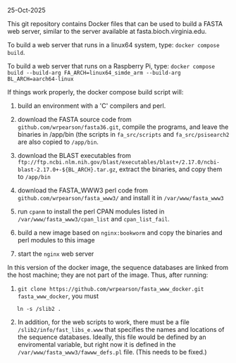 25-Oct-2025

This git repository contains Docker files that can be used to build a
FASTA web server, similar to the server available at
fasta.bioch.virginia.edu.

To build a web server that runs in a linux64 system, type:
`docker compose build`.

To build a web server that runs on a Raspberry Pi, type:
`docker compose build --build-arg FA_ARCH=linux64_simde_arm --build-arg BL_ARCH=aarch64-linux`

If things work properly, the docker compose build script will:

1. build an environment with a 'C' compilers and perl.

2. download the FASTA source code from `github.com/wrpearson/fasta36.git`, compile the programs, and leave the binaries in /app/bin (the scripts in `fa_src/scripts` and `fa_src/psisearch2` are also copied to `/app/bin`.

3. download the BLAST executables from `ftp://ftp.ncbi.nlm.nih.gov/blast/executables/blast+/2.17.0/ncbi-blast-2.17.0+-${BL_ARCH}.tar.gz`, extract the binaries, and copy them to `/app/bin`

4. download the FASTA_WWW3 perl code from `github.com/wrpearson/fasta_www3/` and install it in `/var/www/fasta_www3`

5. run `cpanm` to install the perl CPAN modules listed in `/var/www/fasta_www3/cpan_list` and `cpan_list_fail`.

6. build a new image based on `nginx:bookworm` and copy the binaries and perl modules to this image

7. start the `nginx` web server

In this version of the docker image, the sequence databases are linked
from the host machine; they are not part of the image.  Thus, after running:

1.   `git clone https://github.com/wrpearson/fasta_www_docker.git fasta_www_docker`, you must
```cd fasta_www_docker
   ln -s /slib2 .
```

2. In addition, for the web scripts to work, there must be a file `/slib2/info/fast_libs_e.www` that specifies the names and locations of the sequence databases.  Ideally, this file would be defined by an enviromental variable, but right now it is defined in the `/var/www/fasta_www3/fawww_defs.pl` file.  (This needs to be fixed.)

